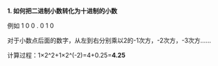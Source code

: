 **1. 如何把二进制小数转化为十进制的小数**

例如           1  0  0  .  0  1  0

对于小数点后面的数字，从左到右分别乘以2的-1次方，-2次方，-3次方……

计算过程：1×2^2+1×2^(-2)=4+0.25=**4.25**


